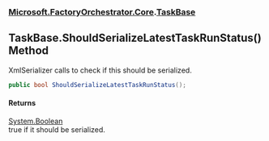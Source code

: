 ### [Microsoft.FactoryOrchestrator.Core](Microsoft_FactoryOrchestrator_Core.md 'Microsoft.FactoryOrchestrator.Core').[TaskBase](Microsoft_FactoryOrchestrator_Core_TaskBase.md 'Microsoft.FactoryOrchestrator.Core.TaskBase')
## TaskBase.ShouldSerializeLatestTaskRunStatus() Method
XmlSerializer calls to check if this should be serialized.  
```csharp
public bool ShouldSerializeLatestTaskRunStatus();
```
#### Returns
[System.Boolean](https://docs.microsoft.com/en-us/dotnet/api/System.Boolean 'System.Boolean')  
true if it should be serialized.
